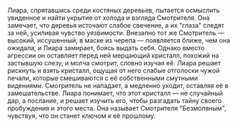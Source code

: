 Лиара, спрятавшись среди костяных деревьев, пытается осмыслить увиденное и найти укрытие от холода и взгляда Смотрителя. Она замечает, что деревья источают слабое свечение, а их "глаза" следят за ней, усиливая чувство уязвимости. Внезапно тот же Смотритель — высокий, иссушенный, в маске из черепа — появляется ближе, чем она ожидала, и Лиара замирает, боясь выдать себя. Однако вместо агрессии он оставляет перед ней мерцающий кристалл, похожий на застывшую слезу, и молча смотрит, словно изучая её. Лиара решает рискнуть и взять кристалл, ощущая от него слабые отголоски чужой печали, которые смешиваются с её собственными смутными видениями. Смотритель не нападает, а медленно уходит, оставляя её в замешательстве. Лиара понимает, что этот кристалл — не случайный дар, а послание, и решает изучить его, чтобы разгадать тайну своего пробуждения и этого места. Она называет Смотрителя "Безмолвным", чувствуя, что он станет ключом к её прошлому.